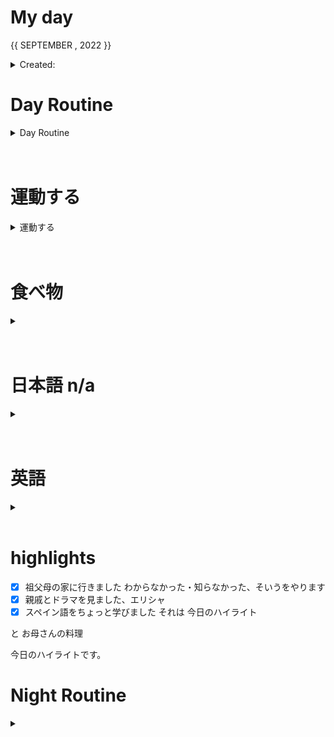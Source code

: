 # My day

{{ SEPTEMBER , 2022 }}
	<details>
    <summary> Created: </summary>
	{{ 20220906 }} 
	{{20:33}}
    </details>

      
# Day Routine
<details>
<summary> Day Routine </summary>

	- [x] 起きる ~0800
	- [x] meditate : affirmation - 1 minute
	- [x] ベッド
	- [x] 歯をブラシする

	- [x] 一ページ「Book: <<COMPLETED IGMMD JMC + started DPSYCH  >>」

</details>

<br>
<br>


# 運動する
<details>
<summary> 運動する </summary>


*
not applicable, did not go to the gym 
Cried for the rest of the day
my head hurts
su.cidal ideation
</details>

<br>
<br>
	
# 食べ物
<details>
<summary> </summary>

	- [.] 朝ご飯
		- [.] ```<<　did not eat breakfast  >>```

	- [x] 昼ご飯
		- [x] ```<<  sgangnaisda お母さんの料理  >>```

	- [.] 晩ご飯
		- [.] ```<< no dinner, could make instant noodles, no parents   >>```

</details>
<br>
<br>

# 日本語 n/a
<details>
<summary></summary>

half listened to something on YT

</details><br>
<br>

# 英語
<details >
<summary></summary>

- [ｘ] 今日の単語:

	 ``` 
	 PANACHE
	  - Dash of flamboyance in style and action

	  someone has 「panache」,  they have energy, spirit, and style.

	  Originally: it meant ORNAMENTAL TUFF/PLUME OF FEATHERS
	```
<details >
<summary> DID YOU KNOW? [ screenshot ] __ needs updating </summary>



</details>
</details>

<br>




# highlights
- [x] 祖父母の家に行きました
わからなかった・知らなかった、そいうをやります
- [x] 親戚とドラマを見ました、エリシャ
- [x] スペイン語をちょっと学びました
それは
今日のハイライト

と
お母さんの料理

今日のハイライトです。

# Night Routine

<details>
<summary></summary>
	- [x] water plants 
	- [x] wash face
	- [x] brush teeth
	- [x] skin care
	- [x] journal

Estimated sleep time: ~ [<<    >>]


❌


